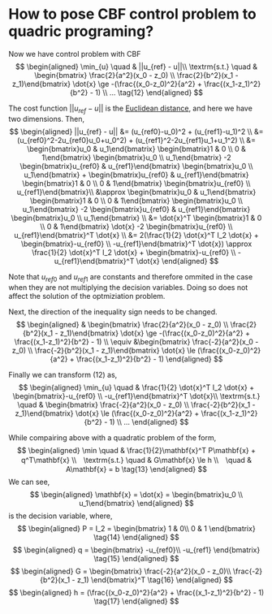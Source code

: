 # How to pose CBF control problem to quadric programing?

Now we have control problem with CBF
$$
\begin{aligned}
\min_{u} \quad & ||u_{ref} - u||\\
\textrm{s.t.} \quad & \begin{bmatrix} \frac{2}{a^2}(x_0 - z_0) \\ \frac{2}{b^2}(x_1 - z_1)\end{bmatrix} \dot{x} \ge -(\frac{(x_0-z_0)^2}{a^2} + \frac{(x_1-z_1)^2}{b^2} - 1) \\
... \tag{12}
\end{aligned}
$$

The cost function $||u_{ref} - u||$ is the [Euclidean distance](https://en.wikipedia.org/wiki/Euclidean_distance), and here we have two dimensions. Then,
$$
\begin{aligned}
||u_{ref} - u|| &= (u_{ref0}-u_0)^2 + (u_{ref1}-u_1)^2 \\
&= (u_{ref0}^2-2u_{ref0}u_0+u_0^2) + (u_{ref1}^2-2u_{ref1}u_1+u_1^2) \\
&= \begin{bmatrix}u_0 & u_1\end{bmatrix} \begin{bmatrix}1 & 0 \\ 0 & 1\end{bmatrix} \begin{bmatrix}u_0 \\ u_1\end{bmatrix} -2 \begin{bmatrix}u_{ref0} & u_{ref1}\end{bmatrix} \begin{bmatrix}u_0 \\ u_1\end{bmatrix} + \begin{bmatrix}u_{ref0} & u_{ref1}\end{bmatrix} \begin{bmatrix}1 & 0 \\ 0 & 1\end{bmatrix} \begin{bmatrix}u_{ref0} \\ u_{ref1}\end{bmatrix}\\
&\approx \begin{bmatrix}u_0 & u_1\end{bmatrix} \begin{bmatrix}1 & 0 \\ 0 & 1\end{bmatrix} \begin{bmatrix}u_0 \\ u_1\end{bmatrix} -2 \begin{bmatrix}u_{ref0} & u_{ref1}\end{bmatrix} \begin{bmatrix}u_0 \\ u_1\end{bmatrix} \\
&= \dot{x}^T \begin{bmatrix}1 & 0 \\ 0 & 1\end{bmatrix} \dot{x} -2 \begin{bmatrix}u_{ref0} \\ u_{ref1}\end{bmatrix}^T \dot{x} \\
&= 2(\frac{1}{2} \dot{x}^T I_2 \dot{x} + \begin{bmatrix}-u_{ref0} \\ -u_{ref1}\end{bmatrix}^T \dot{x}) \approx \frac{1}{2} \dot{x}^T I_2 \dot{x} + \begin{bmatrix}-u_{ref0} \\ -u_{ref1}\end{bmatrix}^T \dot{x}
\end{aligned}
$$

Note that $u_{ref0}$ and $u_{ref1}$ are constants and therefore ommited in the case when they are not multiplying the decision variables. Doing so does not affect the solution of the optmiziation problem.

Next, the direction of the inequality sign needs to be changed.
$$
\begin{aligned}
& \begin{bmatrix} \frac{2}{a^2}(x_0 - z_0) \\ \frac{2}{b^2}(x_1 - z_1)\end{bmatrix} \dot{x} \ge -(\frac{(x_0-z_0)^2}{a^2} + \frac{(x_1-z_1)^2}{b^2} - 1) \\
\equiv &\begin{bmatrix} \frac{-2}{a^2}(x_0 - z_0) \\ \frac{-2}{b^2}(x_1 - z_1)\end{bmatrix} \dot{x} \le (\frac{(x_0-z_0)^2}{a^2} + \frac{(x_1-z_1)^2}{b^2} - 1)
\end{aligned}
$$

Finally we can transform (12) as,
$$
\begin{aligned}
\min_{u} \quad & \frac{1}{2} \dot{x}^T I_2 \dot{x} + \begin{bmatrix}-u_{ref0} \\ -u_{ref1}\end{bmatrix}^T \dot{x}\\
\textrm{s.t.} \quad & \begin{bmatrix} \frac{-2}{a^2}(x_0 - z_0) \\ \frac{-2}{b^2}(x_1 - z_1)\end{bmatrix} \dot{x} \le (\frac{(x_0-z_0)^2}{a^2} + \frac{(x_1-z_1)^2}{b^2} - 1) \\
...
\end{aligned}
$$

While compairing above with a quadratic problem of the form,
$$
\begin{aligned}
\min \quad & \frac{1}{2}\mathbf{x}^T P\mathbf{x} + q^T\mathbf{x} \\　\textrm{s.t.} \quad & G\mathbf{x} \le h \\　\quad & A\mathbf{x} = b \tag{13}
\end{aligned}
$$
We can see,
$$
\begin{aligned}
    \mathbf{x} = \dot{x} = \begin{bmatrix}u_0 \\ u_1\end{bmatrix}
\end{aligned}
$$
is the decision variable, where,
$$
\begin{aligned}
P = I_2 =   \begin{bmatrix}
                1 & 0\\
                0 & 1
            \end{bmatrix} \tag{14}
\end{aligned}
$$
$$
\begin{aligned}
q = \begin{bmatrix}
        -u_{ref0}\\
        -u_{ref1}
    \end{bmatrix} \tag{15}
\end{aligned}
$$
$$
\begin{aligned}
G = \begin{bmatrix}
        \frac{-2}{a^2}(x_0 - z_0)\\
        \frac{-2}{b^2}(x_1 - z_1)
    \end{bmatrix}^T \tag{16}
\end{aligned}
$$
$$
\begin{aligned}
h = (\frac{(x_0-z_0)^2}{a^2} + \frac{(x_1-z_1)^2}{b^2} - 1) \tag{17}
\end{aligned}
$$

